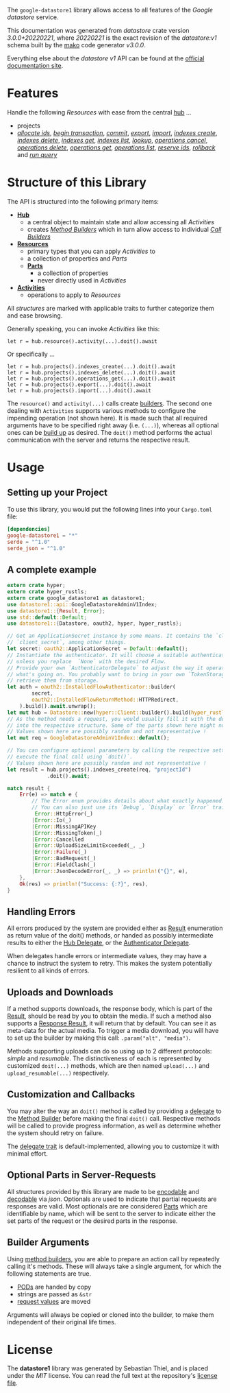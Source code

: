 <!---
DO NOT EDIT !
This file was generated automatically from 'src/mako/api/README.md.mako'
DO NOT EDIT !
-->
The `google-datastore1` library allows access to all features of the *Google datastore* service.

This documentation was generated from *datastore* crate version *3.0.0+20220221*, where *20220221* is the exact revision of the *datastore:v1* schema built by the [mako](http://www.makotemplates.org/) code generator *v3.0.0*.

Everything else about the *datastore* *v1* API can be found at the
[official documentation site](https://cloud.google.com/datastore/).
# Features

Handle the following *Resources* with ease from the central [hub](https://docs.rs/google-datastore1/3.0.0+20220221/google_datastore1/Datastore) ... 

* projects
 * [*allocate ids*](https://docs.rs/google-datastore1/3.0.0+20220221/google_datastore1/api::ProjectAllocateIdCall), [*begin transaction*](https://docs.rs/google-datastore1/3.0.0+20220221/google_datastore1/api::ProjectBeginTransactionCall), [*commit*](https://docs.rs/google-datastore1/3.0.0+20220221/google_datastore1/api::ProjectCommitCall), [*export*](https://docs.rs/google-datastore1/3.0.0+20220221/google_datastore1/api::ProjectExportCall), [*import*](https://docs.rs/google-datastore1/3.0.0+20220221/google_datastore1/api::ProjectImportCall), [*indexes create*](https://docs.rs/google-datastore1/3.0.0+20220221/google_datastore1/api::ProjectIndexeCreateCall), [*indexes delete*](https://docs.rs/google-datastore1/3.0.0+20220221/google_datastore1/api::ProjectIndexeDeleteCall), [*indexes get*](https://docs.rs/google-datastore1/3.0.0+20220221/google_datastore1/api::ProjectIndexeGetCall), [*indexes list*](https://docs.rs/google-datastore1/3.0.0+20220221/google_datastore1/api::ProjectIndexeListCall), [*lookup*](https://docs.rs/google-datastore1/3.0.0+20220221/google_datastore1/api::ProjectLookupCall), [*operations cancel*](https://docs.rs/google-datastore1/3.0.0+20220221/google_datastore1/api::ProjectOperationCancelCall), [*operations delete*](https://docs.rs/google-datastore1/3.0.0+20220221/google_datastore1/api::ProjectOperationDeleteCall), [*operations get*](https://docs.rs/google-datastore1/3.0.0+20220221/google_datastore1/api::ProjectOperationGetCall), [*operations list*](https://docs.rs/google-datastore1/3.0.0+20220221/google_datastore1/api::ProjectOperationListCall), [*reserve ids*](https://docs.rs/google-datastore1/3.0.0+20220221/google_datastore1/api::ProjectReserveIdCall), [*rollback*](https://docs.rs/google-datastore1/3.0.0+20220221/google_datastore1/api::ProjectRollbackCall) and [*run query*](https://docs.rs/google-datastore1/3.0.0+20220221/google_datastore1/api::ProjectRunQueryCall)




# Structure of this Library

The API is structured into the following primary items:

* **[Hub](https://docs.rs/google-datastore1/3.0.0+20220221/google_datastore1/Datastore)**
    * a central object to maintain state and allow accessing all *Activities*
    * creates [*Method Builders*](https://docs.rs/google-datastore1/3.0.0+20220221/google_datastore1/client::MethodsBuilder) which in turn
      allow access to individual [*Call Builders*](https://docs.rs/google-datastore1/3.0.0+20220221/google_datastore1/client::CallBuilder)
* **[Resources](https://docs.rs/google-datastore1/3.0.0+20220221/google_datastore1/client::Resource)**
    * primary types that you can apply *Activities* to
    * a collection of properties and *Parts*
    * **[Parts](https://docs.rs/google-datastore1/3.0.0+20220221/google_datastore1/client::Part)**
        * a collection of properties
        * never directly used in *Activities*
* **[Activities](https://docs.rs/google-datastore1/3.0.0+20220221/google_datastore1/client::CallBuilder)**
    * operations to apply to *Resources*

All *structures* are marked with applicable traits to further categorize them and ease browsing.

Generally speaking, you can invoke *Activities* like this:

```Rust,ignore
let r = hub.resource().activity(...).doit().await
```

Or specifically ...

```ignore
let r = hub.projects().indexes_create(...).doit().await
let r = hub.projects().indexes_delete(...).doit().await
let r = hub.projects().operations_get(...).doit().await
let r = hub.projects().export(...).doit().await
let r = hub.projects().import(...).doit().await
```

The `resource()` and `activity(...)` calls create [builders][builder-pattern]. The second one dealing with `Activities` 
supports various methods to configure the impending operation (not shown here). It is made such that all required arguments have to be 
specified right away (i.e. `(...)`), whereas all optional ones can be [build up][builder-pattern] as desired.
The `doit()` method performs the actual communication with the server and returns the respective result.

# Usage

## Setting up your Project

To use this library, you would put the following lines into your `Cargo.toml` file:

```toml
[dependencies]
google-datastore1 = "*"
serde = "^1.0"
serde_json = "^1.0"
```

## A complete example

```Rust
extern crate hyper;
extern crate hyper_rustls;
extern crate google_datastore1 as datastore1;
use datastore1::api::GoogleDatastoreAdminV1Index;
use datastore1::{Result, Error};
use std::default::Default;
use datastore1::{Datastore, oauth2, hyper, hyper_rustls};

// Get an ApplicationSecret instance by some means. It contains the `client_id` and 
// `client_secret`, among other things.
let secret: oauth2::ApplicationSecret = Default::default();
// Instantiate the authenticator. It will choose a suitable authentication flow for you, 
// unless you replace  `None` with the desired Flow.
// Provide your own `AuthenticatorDelegate` to adjust the way it operates and get feedback about 
// what's going on. You probably want to bring in your own `TokenStorage` to persist tokens and
// retrieve them from storage.
let auth = oauth2::InstalledFlowAuthenticator::builder(
        secret,
        oauth2::InstalledFlowReturnMethod::HTTPRedirect,
    ).build().await.unwrap();
let mut hub = Datastore::new(hyper::Client::builder().build(hyper_rustls::HttpsConnector::with_native_roots()), auth);
// As the method needs a request, you would usually fill it with the desired information
// into the respective structure. Some of the parts shown here might not be applicable !
// Values shown here are possibly random and not representative !
let mut req = GoogleDatastoreAdminV1Index::default();

// You can configure optional parameters by calling the respective setters at will, and
// execute the final call using `doit()`.
// Values shown here are possibly random and not representative !
let result = hub.projects().indexes_create(req, "projectId")
             .doit().await;

match result {
    Err(e) => match e {
        // The Error enum provides details about what exactly happened.
        // You can also just use its `Debug`, `Display` or `Error` traits
         Error::HttpError(_)
        |Error::Io(_)
        |Error::MissingAPIKey
        |Error::MissingToken(_)
        |Error::Cancelled
        |Error::UploadSizeLimitExceeded(_, _)
        |Error::Failure(_)
        |Error::BadRequest(_)
        |Error::FieldClash(_)
        |Error::JsonDecodeError(_, _) => println!("{}", e),
    },
    Ok(res) => println!("Success: {:?}", res),
}

```
## Handling Errors

All errors produced by the system are provided either as [Result](https://docs.rs/google-datastore1/3.0.0+20220221/google_datastore1/client::Result) enumeration as return value of
the doit() methods, or handed as possibly intermediate results to either the 
[Hub Delegate](https://docs.rs/google-datastore1/3.0.0+20220221/google_datastore1/client::Delegate), or the [Authenticator Delegate](https://docs.rs/yup-oauth2/*/yup_oauth2/trait.AuthenticatorDelegate.html).

When delegates handle errors or intermediate values, they may have a chance to instruct the system to retry. This 
makes the system potentially resilient to all kinds of errors.

## Uploads and Downloads
If a method supports downloads, the response body, which is part of the [Result](https://docs.rs/google-datastore1/3.0.0+20220221/google_datastore1/client::Result), should be
read by you to obtain the media.
If such a method also supports a [Response Result](https://docs.rs/google-datastore1/3.0.0+20220221/google_datastore1/client::ResponseResult), it will return that by default.
You can see it as meta-data for the actual media. To trigger a media download, you will have to set up the builder by making
this call: `.param("alt", "media")`.

Methods supporting uploads can do so using up to 2 different protocols: 
*simple* and *resumable*. The distinctiveness of each is represented by customized 
`doit(...)` methods, which are then named `upload(...)` and `upload_resumable(...)` respectively.

## Customization and Callbacks

You may alter the way an `doit()` method is called by providing a [delegate](https://docs.rs/google-datastore1/3.0.0+20220221/google_datastore1/client::Delegate) to the 
[Method Builder](https://docs.rs/google-datastore1/3.0.0+20220221/google_datastore1/client::CallBuilder) before making the final `doit()` call. 
Respective methods will be called to provide progress information, as well as determine whether the system should 
retry on failure.

The [delegate trait](https://docs.rs/google-datastore1/3.0.0+20220221/google_datastore1/client::Delegate) is default-implemented, allowing you to customize it with minimal effort.

## Optional Parts in Server-Requests

All structures provided by this library are made to be [encodable](https://docs.rs/google-datastore1/3.0.0+20220221/google_datastore1/client::RequestValue) and 
[decodable](https://docs.rs/google-datastore1/3.0.0+20220221/google_datastore1/client::ResponseResult) via *json*. Optionals are used to indicate that partial requests are responses 
are valid.
Most optionals are are considered [Parts](https://docs.rs/google-datastore1/3.0.0+20220221/google_datastore1/client::Part) which are identifiable by name, which will be sent to 
the server to indicate either the set parts of the request or the desired parts in the response.

## Builder Arguments

Using [method builders](https://docs.rs/google-datastore1/3.0.0+20220221/google_datastore1/client::CallBuilder), you are able to prepare an action call by repeatedly calling it's methods.
These will always take a single argument, for which the following statements are true.

* [PODs][wiki-pod] are handed by copy
* strings are passed as `&str`
* [request values](https://docs.rs/google-datastore1/3.0.0+20220221/google_datastore1/client::RequestValue) are moved

Arguments will always be copied or cloned into the builder, to make them independent of their original life times.

[wiki-pod]: http://en.wikipedia.org/wiki/Plain_old_data_structure
[builder-pattern]: http://en.wikipedia.org/wiki/Builder_pattern
[google-go-api]: https://github.com/google/google-api-go-client

# License
The **datastore1** library was generated by Sebastian Thiel, and is placed 
under the *MIT* license.
You can read the full text at the repository's [license file][repo-license].

[repo-license]: https://github.com/Byron/google-apis-rsblob/main/LICENSE.md
